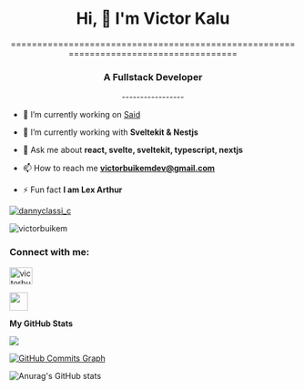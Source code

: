 <h1 align="center">Hi, 👋 I'm Victor Kalu</h1> 
<p align="center">======================================================================================</p>



<h3 align="center"> A Fullstack Developer</h3>
<p align="center">-----------------</p>

- 🔭 I’m currently working on [Said](https://www.usesaid.com)

- 🌱 I’m currently working with **Sveltekit & Nestjs**

- 💬 Ask me about **react, svelte, sveltekit, typescript, nextjs**

- 📫 How to reach me **victorbuikemdev@gmail.com**

- ⚡ Fun fact **I am Lex Arthur**

<p align="left"> <a href="https://twitter.com/dannyclassi_c" target="blank"><img src="https://img.shields.io/twitter/follow/dannyclassi_c?logo=twitter&style=for-the-badge" alt="dannyclassi_c" /></a> </p>


<p align="left"> <img src="https://komarev.com/ghpvc/?username=victorbuikem&label=Profile%20views&color=0e75b6&style=flat" alt="victorbuikem" /> </p>


<h3 align="left">Connect with me:</h3>
<p align="left">
<a href="https://twitter.com/victorbuikem" target="blank"><img align="center" src="https://raw.githubusercontent.com/rahuldkjain/github-profile-readme-generator/master/src/images/icons/Social/twitter.svg" alt="victorbuikem" height="30" width="40" /></a>

  
<a href="https://github.com/victorbuikem" target="_blank" rel="noreferrer"><img src="https://raw.githubusercontent.com/danielcranney/readme-generator/main/public/icons/socials/github.svg" height="32" width="32" /></a> 
</p>


<b>My GitHub Stats</b>

<a href="https://github.com/victorbuikem"><img src="https://github-readme-streak-stats.herokuapp.com/?user=victorbuikem&stroke=ffffff&background=1c1917&ring=0891b2&fire=0891b2&currStreakNum=ffffff&currStreakLabel=0891b2&sideNums=ffffff&sideLabels=ffffff&dates=ffffff&hide_border=true" /></a>

<a href="https://github.com/victorbuikem"><img src="https://github-readme-activity-graph.vercel.app/graph?username=victorbuikem&theme=react-dark" alt="GitHub Commits Graph" /></a>

![Anurag's GitHub stats](https://github-readme-stats.vercel.app/api?username=victorbuikem&show_icons=true&theme=ambient_gradient)


<!-- <h3 align="left">Support:</h3>
<p><a href="https://www.buymeacoffee.com/verifieddanny"> <img align="left" src="https://cdn.buymeacoffee.com/buttons/v2/default-yellow.png" height="50" width="210" alt="verifieddanny" /></a></p><br><br> -->
